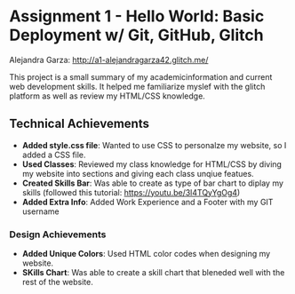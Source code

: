 Assignment 1 - Hello World: Basic Deployment w/ Git, GitHub, Glitch
===
Alejandra Garza: 
http://a1-alejandragarza42.glitch.me/

This project is a small summary of my academicinformation and current web development skills. It helped me familiarize myslef with the glitch platform as well as review my HTML/CSS knowledge. 

## Technical Achievements
- **Added style.css file**: Wanted to use CSS to personalze my website, so I added a CSS file.
- **Used Classes**: Reviewed my class knowledge for HTML/CSS by diving my website into sections and giving each class unqiue featues.
- **Created Skills Bar**: Was able to create as type of bar chart to diplay my skills (followed this tutorial: https://youtu.be/3l4TQyYgOg4)
- **Added Extra Info**: Added Work Experience and a Footer with my GIT username

### Design Achievements
- **Added Unique Colors**: Used HTML color codes when designing my website.
- **SKills Chart**: Was able to create a skill chart that bleneded well with the rest of the website. 


